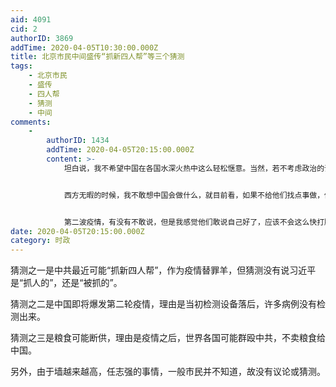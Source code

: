 ```yaml
---
aid: 4091
cid: 2
authorID: 3869
addTime: 2020-04-05T10:30:00.000Z
title: 北京市民中间盛传“抓新四人帮”等三个猜测
tags:
    - 北京市民
    - 盛传
    - 四人帮
    - 猜测
    - 中间
comments:
    -
        authorID: 1434
        addTime: 2020-04-05T20:15:00.000Z
        content: >-
            坦白说，我不希望中国在各国水深火热中这么轻松惬意。当然，若不考虑政治的话我是希望中国疫情真的过去的。但是，疫情政治他们玩得很过分，你的上述猜测我也希望会出现。


            西方无暇的时候，我不敢想中国会做什么，就目前看，如果不给他们找点事做，他们就准备搞西方了。


            第二波疫情，有没有不敢说，但是我感觉他们敢说自己好了，应该不会这么快打脸吧。
date: 2020-04-05T20:15:00.000Z
category: 时政
---
```


猜测之一是中共最近可能“抓新四人帮”，作为疫情替罪羊，但猜测没有说习近平是“抓人的”，还是“被抓的”。

猜测之二是中国即将爆发第二轮疫情，理由是当初检测设备落后，许多病例没有检测出来。

猜测之三是粮食可能断供，理由是疫情之后，世界各国可能群殴中共，不卖粮食给中国。

另外，由于墙越来越高，任志强的事情，一般市民并不知道，故没有议论或猜测。
